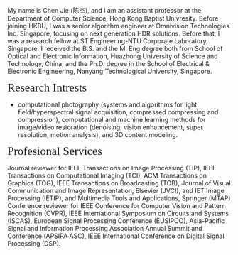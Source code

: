 My name is Chen Jie (陈杰), and I am an assistant professor at the Department of Computer Science, Hong Kong Baptist Univresity. Before joining HKBU, I was a senior algorithm engineer at Omnivision Technologies Inc. Singapore, focusing on next generation HDR solutions. Before that, I was a research fellow at ST Engineering-NTU Corporate Laboratory, Singapore. I received the B.S. and the M. Eng degree both from  School of Optical and Electronic Information, Huazhong University of Science and Technology, China, and the Ph.D. degree in the School of Electrical & Electronic Engineering, Nanyang Technological University, Singapore.

<p><span style="font-family:georgia,serif;"><span style="font-size:26px;">Research Intrests</span></span></p>

- computational photography (systems and algorithms for light field/hyperspectral signal acquisition, compressed compressing and compression), computational and machine learning methods for image/video restoration (denoising, vision enhancement, super resolution, motion analysis), and 3D content modeling.

<p><span style="font-family: georgia, serif; font-size: 26px;">Profesional Services</span></p>

Journal reviewer for IEEE Transactions on Image Processing (TIP), IEEE Transactions on
Computational Imaging (TCI), ACM Transactions on Graphics (TOG), IEEE Transactions on
Broadcasting (TOB), Journal of Visual Communication and Image Representation, Elsevier (JVCI), and
IET Image Processing (IETIP), and Multimedia Tools and Applications, Springer (MTAP)
Conference reviewer for IEEE Conference for Computer Vision and Pattern Recognition (CVPR), IEEE
International Symposium on Circuits and Systems (ISCAS), European Signal Processing Conference
(EUSIPCO), Asia-Pacific Signal and Information Processing Association Annual Summit and Conference
(APSIPA ASC), IEEE International Conference on Digital Signal Processing (DSP).
